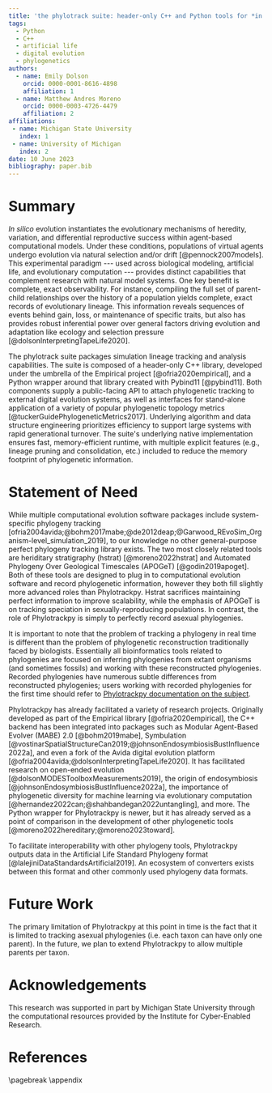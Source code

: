 ```yaml
---
title: 'the phylotrack suite: header-only C++ and Python tools for *in silico* phylogenetic tracking'
tags:
  - Python
  - C++
  - artificial life
  - digital evolution
  - phylogenetics
authors:
  - name: Emily Dolson
    orcid: 0000-0001-8616-4898
    affiliation: 1
  - name: Matthew Andres Moreno
    orcid: 0000-0003-4726-4479
    affiliation: 2
affiliations:
 - name: Michigan State University
   index: 1
 - name: University of Michigan
   index: 2
date: 10 June 2023
bibliography: paper.bib
---
```


# Summary

*In silico* evolution instantiates the evolutionary mechanisms of heredity, variation, and differential reproductive success within agent-based computational models.
Under these conditions, populations of virtual agents undergo evolution via natural selection and/or drift [@pennock2007models].
This experimental paradigm --- used across biological modeling, artificial life, and evolutionary computation --- provides distinct capabilities that complement research with natural model systems.
One key benefit is complete, exact observability.
For instance, compiling the full set of parent-child relationships over the history of a population yields complete, exact records of evolutionary lineage.
This information reveals sequences of events behind gain, loss, or maintenance of specific traits, but also has provides robust inferential power over general factors driving evolution and adaptation like ecology and selection pressure [@dolsonInterpretingTapeLife2020].

The phylotrack suite packages simulation lineage tracking and analysis capabilities.
The suite is composed of a header-only C++ library, developed under the umbrella of the Empirical project [@ofria2020empirical], and a Python wrapper around that library created with Pybind11 [@pybind11].
Both components supply a public-facing API to attach phylogenetic tracking to external digital evolution systems, as well as interfaces for stand-alone application of a variety of popular phylogenetic topology metrics [@tuckerGuidePhylogeneticMetrics2017].
Underlying algorithm and data structure engineering prioritizes efficiency to support large systems with rapid generational turnover.
The suite's underlying native implementation ensures fast, memory-efficient runtime, with multiple explicit features (e.g., lineage pruning and consolidation, etc.) included to reduce the memory footprint of phylogenetic information.

# Statement of Need

While multiple computational evolution software packages include system-specific phylogeny tracking [ofria2004avida;@bohm2017mabe;@de2012deap;@Garwood_REvoSim_Organism-level_simulation_2019], to our knowledge no other general-purpose perfect phylogeny tracking library exists. The two most closely related tools are heriditary stratigraphy (hstrat) [@moreno2022hstrat] and Automated Phylogeny Over Geological Timescales (APOGeT) [@godin2019apoget]. Both of these tools are designed to plug in to computational evolution software and record phylogenetic information, however they both fill slightly more advanced roles than Phylotrackpy. Hstrat sacrifices maintaining perfect information to improve scalability, while the emphasis of APOGeT is on tracking speciation in sexually-reproducing populations. In contrast, the role of Phylotrackpy is simply to perfectly record asexual phylogenies.

It is important to note that the problem of tracking a phylogeny in real time is different than the problem of phylogenetic reconstruction traditionally faced by biologists. Essentially all bioinformatics tools related to phylogenies are focused on inferring phylogenies from extant organisms (and sometimes fossils) and working with these reconstructed phylogenies. Recorded phylogenies have numerous subtle differences from reconstructed phylogenies; users working with recorded phylogenies for the first time should refer to [Phylotrackpy documentation on the subject](https://phylotrackpy.readthedocs.io/en/latest/#useful-background-information).

Phylotrackpy has already facilitated a variety of research projects. Originally developed as part of the Empirical library [@ofria2020empirical], the C++ backend has been integrated into packages such as Modular Agent-Based Evolver (MABE) 2.0 [@bohm2019mabe], Symbulation [@vostinarSpatialStructureCan2019;@johnsonEndosymbiosisBustInfluence2022a], and even a fork of the Avida digital evolution platform [@ofria2004avida;@dolsonInterpretingTapeLife2020]. It has facilitated research on open-ended evolution [@dolsonMODESToolboxMeasurements2019], the origin of endosymbiosis [@johnsonEndosymbiosisBustInfluence2022a], the importance of phylogenetic diversity for machine learning via evolutionary computation [@hernandez2022can;@shahbandegan2022untangling], and more. The Python wrapper for Phylotrackpy is newer, but it has already served as a point of comparison in the development of other phylogenetic tools [@moreno2022hereditary;@moreno2023toward].

To facilitate interoperability with other phylogeny tools, Phylotrackpy outputs data in the Artificial Life Standard Phylogeny format [@lalejiniDataStandardsArtificial2019]. An ecosystem of converters exists between this format and other commonly used phylogeny data formats.


# Future Work

The primary limitation of Phylotrackpy at this point in time is the fact that it is limited to tracking asexual phylogenies (i.e. each taxon can have only one parent). In the future, we plan to extend Phylotrackpy to allow multiple parents per taxon.

# Acknowledgements

This research was supported in part by Michigan State University through the computational resources provided by the Institute for Cyber-Enabled Research.

# References

<div id="refs"></div>

\pagebreak
\appendix
